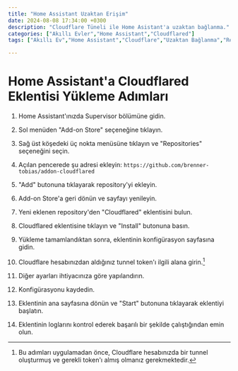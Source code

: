 ```yaml
---
title: "Home Assistant Uzaktan Erişim"
date: 2024-08-08 17:34:00 +0300
description: "Cloudflare Tüneli ile Home Asistant'a uzaktan bağlanma."
categories: ["Akıllı Evler","Home Assistant","Cloudflared"]
tags: ["Akıllı Ev","Home Assistant","Cloudflare","Uzaktan Bağlanma","Remote"]

---
```


# Home Assistant'a Cloudflared Eklentisi Yükleme Adımları

1. Home Assistant'ınızda Supervisor bölümüne gidin.
2. Sol menüden "Add-on Store" seçeneğine tıklayın.
3. Sağ üst köşedeki üç nokta menüsüne tıklayın ve "Repositories" seçeneğini seçin.
4. Açılan pencerede şu adresi ekleyin:
```https://github.com/brenner-tobias/addon-cloudflared```

5. "Add" butonuna tıklayarak repository'yi ekleyin.
6. Add-on Store'a geri dönün ve sayfayı yenileyin.
7. Yeni eklenen repository'den "Cloudflared" eklentisini bulun.
8. Cloudflared eklentisine tıklayın ve "Install" butonuna basın.
9. Yükleme tamamlandıktan sonra, eklentinin konfigürasyon sayfasına gidin.
10. Cloudflare hesabınızdan aldığınız tunnel token'ı ilgili alana girin.[^1]
11. Diğer ayarları ihtiyacınıza göre yapılandırın.
12. Konfigürasyonu kaydedin.
13. Eklentinin ana sayfasına dönün ve "Start" butonuna tıklayarak eklentiyi başlatın.
14. Eklentinin loglarını kontrol ederek başarılı bir şekilde çalıştığından emin olun.

[^1]: Bu adımları uygulamadan önce, Cloudflare hesabınızda bir tunnel oluşturmuş ve gerekli token'ı almış olmanız gerekmektedir.